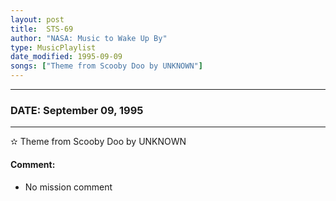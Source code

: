 ```yaml
---
layout: post
title:  STS-69
author: "NASA: Music to Wake Up By"
type: MusicPlaylist
date_modified: 1995-09-09
songs: ["Theme from Scooby Doo by UNKNOWN"]
---
```


----
### DATE: September 09, 1995
----
✫ Theme from Scooby Doo by UNKNOWN

#### Comment:
* No mission comment



<br/>
<center>
	<a target="_blank"
	   href="https://twitter.com/intent/tweet?hashtags=Space,NASA,Playlist,NASAWakeupCalls,SpaceProgram&text={{ page.author}}, '{{ page.songs.first }}' {{ page.title }}, {{ page.date | date: '%B %d, %Y' }}. {{ site.url }}{{ page.url }} @nasawakeupcalls">
	   <i class="fab fa-twitter" alt="Tweet this page" style="font-size: 1.3em;"></i>
	</a>
	&nbsp; 	<i class="fas fa-user-astronaut" style="font-size: 1.5em;"></i> &nbsp;
    <a type="amzn" search="'Theme from Scooby Doo by UNKNOWN'" category="popular music">
        <i class="fab fa-amazon" style="font-size: 1.3em;"></i>
    </a>
</center>

